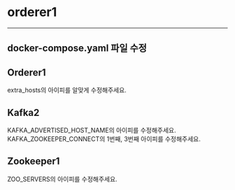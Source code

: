# orderer1
* * *
## docker-compose.yaml 파일 수정  
  
## Orderer1  
extra_hosts의 아이피를 알맞게 수정해주세요.  

## Kafka2  
KAFKA_ADVERTISED_HOST_NAME의 아이피를 수정해주세요.  
KAFKA_ZOOKEEPER_CONNECT의 1번째, 3번째 아이피를 수정해주세요.  

## Zookeeper1  
ZOO_SERVERS의 아이피를 수정해주세요.  
